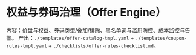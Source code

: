 # 权益与券码治理（Offer Engine）

内容：价盘与权益、券码类型/叠加/排除、黑名单词与滥用防控、成本监控与告警。
产出：`./templates/offer-catalog-tmpl.yaml` + `./templates/coupon-rules-tmpl.yaml` + `./checklists/offer-rules-checklist.md`。
